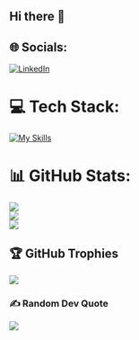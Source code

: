## Hi there 👋


## 🌐 Socials:
[![LinkedIn](https://img.shields.io/badge/LinkedIn-%230077B5.svg?logo=linkedin&logoColor=white)](https://linkedin.com/in/https://www.linkedin.com/in/jes%C3%BAsdavidhenr%C3%ADquez) 

# 💻 Tech Stack:

[![My Skills](https://skillicons.dev/icons?i=aws,gcp,azure,react,vue,flutter&perline=3)](https://skillicons.dev)
# 📊 GitHub Stats:
![](https://github-readme-stats.vercel.app/api?username=jedavid99&theme=vue-dark&hide_border=true&include_all_commits=false&count_private=false)<br/>
![](https://github-readme-streak-stats.herokuapp.com/?user=jedavid99&theme=vue-dark&hide_border=true)<br/>
![](https://github-readme-stats.vercel.app/api/top-langs/?username=jedavid99&theme=vue-dark&hide_border=true&include_all_commits=false&count_private=false&layout=compact)

## 🏆 GitHub Trophies
![](https://github-profile-trophy.vercel.app/?username=jedavid99&theme=vue-dark&no-frame=true&no-bg=true&margin-w=4)

### ✍️ Random Dev Quote
![](https://quotes-github-readme.vercel.app/api?type=horizontal&theme=gruvbox)

<!-- Proudly created with GPRM ( https://gprm.itsvg.in ) -->
